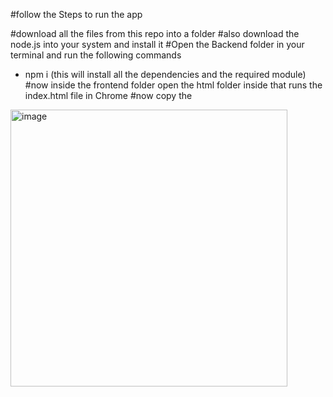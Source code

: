 #follow the Steps to run the app 


#download all the files from this repo into a folder
#also download the node.js into your system and install it
#Open the Backend folder in your terminal and run the following commands
  - npm i (this will install all the dependencies and the required module)
#now inside the frontend folder open the html folder inside that runs the index.html file in Chrome
#now copy the
<img width="443" alt="image" src="https://github.com/user-attachments/assets/41b6670f-93b1-4825-b1f6-b111b4a97c9e">


